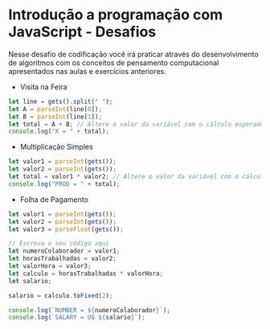 # Introdução a programação com JavaScript - Desafios

Nesse desafio de codificação você irá praticar através do desenvolvimento de algoritmos com os conceitos de pensamento computacional apresentados nas aulas e exercícios anteriores.

* Visita na Feira

```javascript
let line = gets().split(" ");
let A = parseInt(line[0]);
let B = parseInt(line[1]);
let total = A + B; // Altere o valor da variável com o cálculo esperado
console.log("X = " + total);
```



* Multiplicação Simples

```javascript
let valor1 = parseInt(gets());
let valor2 = parseInt(gets());
let total = valor1 * valor2; // Altere o valor da variável com o cálculo esperado 
console.log("PROD = " + total);
```



* Folha de Pagamento

```javascript
let valor1 = parseInt(gets());
let valor2 = parseInt(gets());
let valor3 = parseFloat(gets());

// Escreva o seu código aqui
let numeroColaborador = valor1;
let horasTrabalhadas = valor2;
let valorHora = valor3;
let calculo = horasTrabalhadas * valorHora;
let salario;

salario = calculo.toFixed(2);

console.log(`NUMBER = ${numeroColaborador}`);
console.log(`SALARY = U$ ${salario}`);
```



